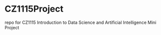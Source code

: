 # CZ1115Project
repo for CZ1115 Introduction to Data Science and Artificial Intelligence Mini Project
